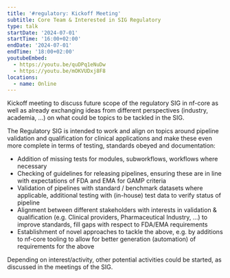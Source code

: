```yaml
---
title: '#regulatory: Kickoff Meeting'
subtitle: Core Team & Interested in SIG Regulatory
type: talk
startDate: '2024-07-01'
startTime: '16:00+02:00'
endDate: '2024-07-01'
endTime: '18:00+02:00'
youtubeEmbed:
  - https://youtu.be/quDPq1eNuDw
  - https://youtu.be/mOKVUDxj8F8
locations:
  - name: Online
---
```


Kickoff meeting to discuss future scope of the regulatory SIG in nf-core as well as already exchanging ideas from different perspectives (industry, academia, ...) on what could be topics to be tackled in the SIG.

The Regulatory SIG is intended to work and align on topics around pipeline validation and qualification for clinical applications and make these even more complete in terms of testing, standards obeyed and documentation:

* Addition of missing tests for modules, subworkflows, workflows where necessary
* Checking of guidelines for releasing pipelines, ensuring these are in line with expectations of FDA and EMA for GAMP criteria
* Validation of pipelines with standard / benchmark datasets where applicable, additional testing with (in-house) test data to verify status of pipeline
* Alignment between different stakeholders with interests in validation & qualification (e.g. Clinical providers, Pharmaceutical Industry, …) to improve standards, fill gaps with respect to FDA/EMA requirements
* Establishment of novel approaches to tackle the above, e.g. by additions to nf-core tooling to allow for better generation (automation) of requirements for the above

Depending on interest/activity, other potential activities could be started, as discussed in the meetings of the SIG.
